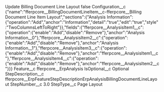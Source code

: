 <?xml version="1.0" encoding="UTF-8"?>
<CustomMetadata xmlns="http://soap.sforce.com/2006/04/metadata" xmlns:xsi="http://www.w3.org/2001/XMLSchema-instance" xmlns:xsd="http://www.w3.org/2001/XMLSchema">
    <label>Update Billing Document Line Layout</label>
    <protected>false</protected>
    <values>
        <field>Configuration__c</field>
        <value xsi:type="xsd:string">{&quot;name&quot;:&quot;fferpcore__BillingDocumentLineItem__c-fferpcore__Billing Document Line Item Layout&quot;,&quot;sections&quot;:{&quot;Analysis Information&quot;:{&quot;operation&quot;:&quot;Add&quot;,&quot;anchor&quot;:&quot;Information&quot;,&quot;detail&quot;:&quot;true&quot;,&quot;edit&quot;:&quot;true&quot;,&quot;style&quot;:&quot;TwoColumnsLeftToRight&quot;}},&quot;fields&quot;:{&quot;fferpcore__AnalysisItem1__c&quot;:{&quot;operation&quot;:{&quot;enable&quot;:&quot;Add&quot;,&quot;disable&quot;:&quot;Remove&quot;},&quot;anchor&quot;:&quot;Analysis Information__0&quot;},&quot;fferpcore__AnalysisItem2__c&quot;:{&quot;operation&quot;:{&quot;enable&quot;:&quot;Add&quot;,&quot;disable&quot;:&quot;Remove&quot;},&quot;anchor&quot;:&quot;Analysis Information__1&quot;},&quot;fferpcore__AnalysisItem3__c&quot;:{&quot;operation&quot;:{&quot;enable&quot;:&quot;Add&quot;,&quot;disable&quot;:&quot;Remove&quot;},&quot;anchor&quot;:&quot;fferpcore__AnalysisItem1__c&quot;},&quot;fferpcore__AnalysisItem4__c&quot;:{&quot;operation&quot;:{&quot;enable&quot;:&quot;Add&quot;,&quot;disable&quot;:&quot;Remove&quot;},&quot;anchor&quot;:&quot;fferpcore__AnalysisItem2__c&quot;}}}</value>
    </values>
    <values>
        <field>Feature__c</field>
        <value xsi:type="xsd:string">fferpcore__ErpAnalysis</value>
    </values>
    <values>
        <field>IsOptional__c</field>
        <value xsi:type="xsd:string">Optional</value>
    </values>
    <values>
        <field>StepDescription__c</field>
        <value xsi:type="xsd:string">fferpcore__ErpFeatureStepDescriptionErpAnalysisBillingDocumentLineLayout</value>
    </values>
    <values>
        <field>StepNumber__c</field>
        <value xsi:type="xsd:double">3.0</value>
    </values>
    <values>
        <field>StepType__c</field>
        <value xsi:type="xsd:string">Page Layout</value>
    </values>
</CustomMetadata>
